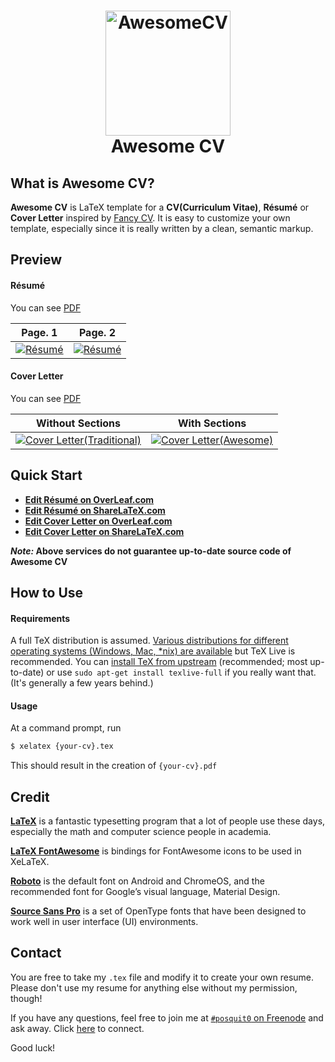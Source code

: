 <h1 align="center">
  <a href="https://github.com/hemanthgu/Awesome-CV/tree/hemanthg-master" title="AwesomeCV Documentation">
    <img alt="AwesomeCV" src="https://github.com/hemanthgu/Awesome-CV/raw/hemanthg-master/icon.png" width="200px" height="200px" />
  </a>
  <br />
  Awesome CV
</h1>

## <a name="what-is-awesomecv"></a>What is Awesome CV?

**Awesome CV** is LaTeX template for a **CV(Curriculum Vitae)**, **Résumé** or **Cover Letter** inspired by [Fancy CV](https://www.sharelatex.com/templates/cv-or-resume/fancy-cv). It is easy to customize your own template, especially since it is really written by a clean, semantic markup.


## <a name="preview"></a>Preview

#### Résumé

You can see [PDF](https://raw.githubusercontent.com/hemanthgu/Awesome-CV/hemanthg-master/examples/resume.pdf)

| Page. 1 | Page. 2 |
|:---:|:---:|
| [![Résumé](https://raw.githubusercontent.com/hemanthgu/Awesome-CV/hemanthg-master/examples/resume-0.png)](https://raw.githubusercontent.com/hemanthgu/Awesome-CV/hemanthg-master/examples/resume.pdf)  | [![Résumé](https://raw.githubusercontent.com/hemanthgu/Awesome-CV/hemanthg-master/examples/resume-1.png)](https://raw.githubusercontent.com/hemanthgu/Awesome-CV/hemanthg-master/examples/resume.pdf) |

#### Cover Letter

You can see [PDF](https://raw.githubusercontent.com/hemanthgu/Awesome-CV/hemanthg-master/examples/coverletter.pdf)

| Without Sections | With Sections |
|:---:|:---:|
| [![Cover Letter(Traditional)](https://raw.githubusercontent.com/hemanthgu/Awesome-CV/hemanthg-master/examples/coverletter-0.png)](https://raw.githubusercontent.com/hemanthgu/Awesome-CV/hemanthg-master/examples/coverletter.pdf)  | [![Cover Letter(Awesome)](https://raw.githubusercontent.com/hemanthgu/Awesome-CV/hemanthg-master/examples/coverletter-1.png)](https://raw.githubusercontent.com/hemanthgu/Awesome-CV/hemanthg-master/examples/coverletter.pdf) |


## <a name="quick-start">Quick Start

* [**Edit Résumé on OverLeaf.com**](https://www.overleaf.com/latex/templates/awesome-cv/tvmzpvdjfqxp)
* [**Edit Résumé on ShareLaTeX.com**](https://www.sharelatex.com/templates/cv-or-resume/awesome-cv)
* [**Edit Cover Letter on OverLeaf.com**](https://www.overleaf.com/latex/templates/awesome-cv-cover-letter/pfzzjspkthbk)
* [**Edit Cover Letter on ShareLaTeX.com**](https://www.sharelatex.com/templates/cover-letters/awesome-cv-cover-letter)

**_Note:_ Above services do not guarantee up-to-date source code of Awesome CV**


## <a name="how-to-use">How to Use

#### Requirements

A full TeX distribution is assumed.  [Various distributions for different operating systems (Windows, Mac, \*nix) are available](http://tex.stackexchange.com/q/55437) but TeX Live is recommended.
You can [install TeX from upstream](http://tex.stackexchange.com/q/1092) (recommended; most up-to-date) or use `sudo apt-get install texlive-full` if you really want that.  (It's generally a few years behind.)

#### Usage

At a command prompt, run

```bash
$ xelatex {your-cv}.tex
```

This should result in the creation of ``{your-cv}.pdf``


## <a name="credit">Credit

[**LaTeX**](http://www.latex-project.org) is a fantastic typesetting program that a lot of people use these days, especially the math and computer science people in academia.

[**LaTeX FontAwesome**](https://github.com/furl/latex-fontawesome) is bindings for FontAwesome icons to be used in XeLaTeX.

[**Roboto**](https://github.com/google/roboto) is the default font on Android and ChromeOS, and the recommended font for Google’s visual language, Material Design.

[**Source Sans Pro**](https://github.com/adobe-fonts/source-sans-pro) is a set of OpenType fonts that have been designed to work well in user interface (UI) environments.


## <a name="contact">Contact

You are free to take my `.tex` file and modify it to create your own resume. Please don't use my resume for anything else without my permission, though!

If you have any questions, feel free to join me at [`#posquit0` on Freenode](irc://irc.freenode.net/posquit0) and ask away. Click [here](https://kiwiirc.com/client/irc.freenode.net/posquit0) to connect.

Good luck!
